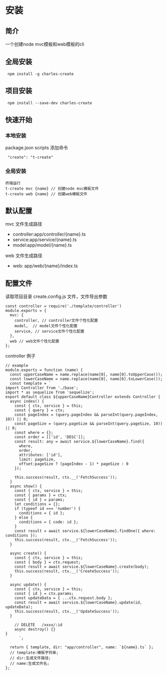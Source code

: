 # 安装

## 简介
 一个创建node mvc模板和web模板的cli
## 全局安装
```
 npm install -g charles-create
```
## 项目安装
```
 npm install --save-dev charles-create
```
## 快速开始
 ### 本地安装
   package.json scripts 添加命令
   ```
    "create": "t-create"
   ```
 ### 全局安装 
    终端运行
    t-create mvc {name} // 创建node mvc模板文件 
    t-create web {name} // 创建web模板文件
## 默认配置
 mvc 文件生成路径  

 + controller:app/controller/{name}.ts 
 + service:app/service/{name}.ts
 + model:app/model/{name}.ts  

 web 文件生成路径  
 + web: app/web/{name}/index.ts 

## 配置文件

读取项目目录 create.config.js 文件，文件导出参数
```
const controller = require('./template/controller')
module.exports = {
  mvc: {
    controller, // controller文件个性化配置
    model,  // model文件个性化配置
    service, // service文件个性化配置
  },
  web // web文件个性化配置
};
```

controller 例子
```
// example
module.exports = function (name) {
  const upperCaseName = name.replace(name[0], name[0].toUpperCase());
  const lowerCaseName = name.replace(name[0], name[0].toLowerCase());
  const template = `
import Controller from './base';
import * as sequelize from 'sequelize';
export default class ${upperCaseName}Controller extends Controller {
  async index() {
    const { ctx, service } = this;
    const { query } = ctx;
    const pageIndex = (query.pageIndex && parseInt(query.pageIndex, 10)) || 0;
    const pageSize = (query.pageSize && parseInt(query.pageSize, 10)) || 0;
    const where = {};
    const order = [['id', 'DESC']];
    const result: any = await service.${lowerCaseName}.find({
      where,
      order,
      attributes: ['id'],
      limit: pageSize,
      offset:pageSize ? (pageIndex - 1) * pageSize : 0
    });

    this.success(result, ctx.__('FetchSuccess'));
  }
  async show() {
    const { ctx, service } = this;
    const { params } = ctx;
    const { id } = params;
    let conditions = {};
    if (typeof id === 'number') {
      conditions = { id };
    } else {
      conditions = { code: id };
    }
    const result = await service.${lowerCaseName}.findOne({ where: conditions });
    this.success(result, ctx.__('FetchSuccess'));
  }

  async create() {
    const { ctx, service } = this;
    const { body } = ctx.request;
    const result = await service.${lowerCaseName}.create(body);
    this.success(result, ctx.__('CreateSuccess'));
  }

  async update() {
    const { ctx, service } = this;
    const { id } = ctx.params;
    const updateData = { ...ctx.request.body };
    const result = await service.${lowerCaseName}.update(id, updateData);
    this.success(result, ctx.__('UpdateSuccess'));
  }

    // DELETE	/xxxx/:id
    async destroy() {}
}
      `;

  return { template, dir: "app/controller", name: `${name}.ts` }; 
  // template:模板字符串;
  // dir:生成文件路径;
  // name:生成文件名;
};

```

